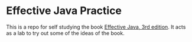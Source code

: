 # Effective Java Practice
This is a repo for self studying the book [Effective Java, 3rd edition](https://www.oreilly.com/library/view/effective-java-3rd/9780134686097/).
It acts as a lab to try out some of the ideas of the book.
